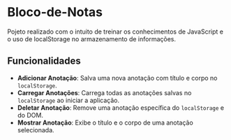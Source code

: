 # Bloco-de-Notas
Pojeto realizado com o intuito de treinar os conhecimentos de JavaScript e o uso de localStorage no armazenamento de informações.<br>
## Funcionalidades

- **Adicionar Anotação**: Salva uma nova anotação com título e corpo no `localStorage`.
- **Carregar Anotações**: Carrega todas as anotações salvas no `localStorage` ao iniciar a aplicação.
- **Deletar Anotação**: Remove uma anotação específica do `localStorage` e do DOM.
- **Mostrar Anotação**: Exibe o título e o corpo de uma anotação selecionada.
